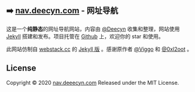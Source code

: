 
## ➡️ [nav.deecyn.com](https://nav.deecyn.com/) - 网址导航


这是一个**纯静态**的网址导航网站，内容由 [@Deecyn](https://deecyn.com/) 收集和整理，网站使用 [Jekyll](https://jekyllrb.com/) 搭建和发布。项目托管在 [Github](https://github.com/Deecyn/SiteNavigation) 上，欢迎你的 star 和使用。

此网站仿制自 [webstack.cc](https://webstack.cc/) 的 [Jekyll 版](https://github.com/0xl2oot/webstack-jekyll) 。感谢原作者 [@Viggo](http://viggoz.com/) 和 [@0xl2oot](https://0xl2oot.cn/) 。


## License

Copyright © 2020 [nav.deeecyn.com](https://nav.deecyn.com) Released under the MIT License.

